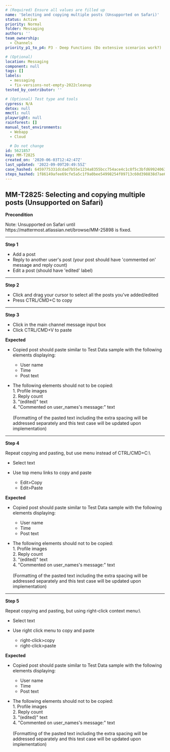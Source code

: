 ```yaml
---
# (Required) Ensure all values are filled up
name: 'Selecting and copying multiple posts (Unsupported on Safari)'
status: Active
priority: Normal
folder: Messaging
authors: ''
team_ownership:
  - Channels
priority_p1_to_p4: P3 - Deep Functions (Do extensive scenarios work?)

# (Optional)
location: Messaging
component: null
tags: []
labels:
  - messaging
  - fix-versions-not-empty-2022cleanup
tested_by_contributor: ''

# (Optional) Test type and tools
cypress: N/A
detox: null
mmctl: null
playwright: null
rainforest: []
manual_test_environments:
  - Webapp
  - Cloud

  # Do not change
id: 5621857
key: MM-T2825
created_on: '2020-06-03T12:42:47Z'
last_updated: '2022-09-09T20:49:55Z'
case_hashed: 6459775331dcdad7b55e1234a8355bcc754ace4c1c8f5c3bfd69924063f14a28d1a016504b63785065311385629dbd99
steps_hashed: 1f86149afee69cfe5a5c1f9a0bee54998254f09713c60d398838d7ae6ab07f93e75627517e5a4d168dd80806282b3f3f
---
```


<!-- (Auto-generated) Based on frontmatter's "key" and "name" -->

## MM-T2825: Selecting and copying multiple posts (Unsupported on Safari)

**Precondition**

Note: Unsupported on Safari until https\://mattermost.atlassian.net/browse/MM-25898 is fixed.

---

**Step 1**

- Add a post
- Reply to another user's post (your post should have 'commented on' message and reply count)
- Edit a post (should have 'edited' label)

---

**Step 2**

- Click and drag your cursor to select all the posts you've added/edited
- Press CTRL/CMD+C to copy

---

**Step 3**

- Click in the main channel message input box
- Click CTRL/CMD+V to paste

**Expected**

- Copied post should paste similar to Test Data sample with the following elements displaying:

  - User name
  - Time
  - Post text

- The following elements should not to be copied:\
  1\. Profile images\
  2\. Reply count\
  3\. "(edited)" text\
  4\. "Commented on user\_names's message:" text\
  \
  (Formatting of the pasted text including the extra spacing will be addressed separately and this test case will be updated upon implementation)

---

**Step 4**

Repeat copying and pasting, but use menu instead of CTRL/CMD+C:\\

- Select text

- Use top menu links to copy and paste

  - Edit>Copy
  - Edit>Paste

**Expected**

- Copied post should paste similar to Test Data sample with the following elements displaying:

  - User name
  - Time
  - Post text

- The following elements should not to be copied:\
  1\. Profile images\
  2\. Reply count\
  3\. "(edited)" text\
  4\. "Commented on user\_names's message:" text\
  \
  (Formatting of the pasted text including the extra spacing will be addressed separately and this test case will be updated upon implementation)

---

**Step 5**

Repeat copying and pasting, but using right-click context menu:\\

- Select text

- Use right click menu to copy and paste

  - right-click>copy
  - right-click>paste

**Expected**

- Copied post should paste similar to Test Data sample with the following elements displaying:

  - User name
  - Time
  - Post text

- The following elements should not to be copied:\
  1\. Profile images\
  2\. Reply count\
  3\. "(edited)" text\
  4\. "Commented on user\_names's message:" text\
  \
  (Formatting of the pasted text including the extra spacing will be addressed separately and this test case will be updated upon implementation)
